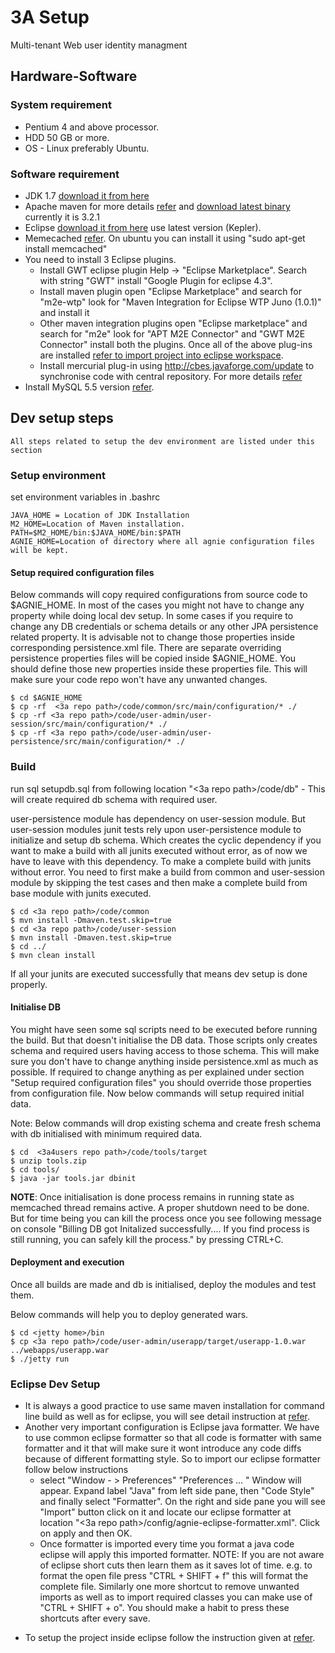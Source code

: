 # 3A Setup


Multi-tenant Web user identity managment

## Hardware-Software

### System requirement
   * Pentium 4 and above processor.
   * HDD 50 GB or more.
   * OS - Linux preferably Ubuntu.

### Software requirement
       
   * JDK 1.7 [download it from here](http://www.oracle.com/technetwork/java/javasebusiness/downloads/java-archive-downloads-javase6-419409.html)
   * Apache maven for more details [refer](http://maven.apache.org/) and [download latest binary](http://maven.apache.org/download.html) currently it is 3.2.1
   * Eclipse [download it from here](http://www.eclipse.org/downloads/) use latest version (Kepler).
   * Memecached [refer](http://memcached.org/). On ubuntu you can install it using "sudo apt-get install memcached"
   * You need to install 3 Eclipse plugins. 
      - Install GWT eclipse plugin Help -> "Eclipse Marketplace". Search with string "GWT" install "Google Plugin for eclipse 4.3".
      - Install maven plugin open "Eclipse Marketplace" and search for "m2e-wtp" look for "Maven Integration for Eclipse WTP Juno (1.0.1)" and install it
      - Other maven integration plugins open "Eclipse marketplace" and search for "m2e" look for "APT M2E Connector" and "GWT M2E Connector" install both the plugins.
Once all of the above plug-ins are installed [refer to import project into eclipse workspace](http://www.pandurangpatil.com/2014/03/install-eclipse-maven-plugin-and-import.html).
      - Install mercurial plug-in using http://cbes.javaforge.com/update to synchronise code with central repository. For more details [refer](http://www.javaforge.com/project/HGE)
   * Install MySQL 5.5 version [refer](http://dev.mysql.com/downloads/mysql/5.5.html).


## Dev setup steps 
    All steps related to setup the dev environment are listed under this section

### Setup environment

set environment variables in .bashrc

```
JAVA_HOME = Location of JDK Installation
M2_HOME=Location of Maven installation.
PATH=$M2_HOME/bin:$JAVA_HOME/bin:$PATH
AGNIE_HOME=Location of directory where all agnie configuration files will be kept.
```

#### Setup required configuration files
Below commands will copy required configurations from source code to $AGNIE_HOME. In most of the cases you might not have to change any property while doing local dev setup. In some cases if you require to change any DB credentials or schema details or any other JPA persistence related property. It is advisable not to change those properties inside corresponding persistence.xml file. There are separate overriding persistence properties files will be copied inside $AGNIE_HOME. You should define those new properties inside these properties file. This will make sure your code repo won't have any unwanted changes. 

```
$ cd $AGNIE_HOME
$ cp -rf  <3a repo path>/code/common/src/main/configuration/* ./
$ cp -rf <3a repo path>/code/user-admin/user-session/src/main/configuration/* ./
$ cp -rf <3a repo path>/code/user-admin/user-persistence/src/main/configuration/* ./
```

### Build

run sql setupdb.sql from following location "<3a repo path>/code/db" - This will create required db schema with required user.


user-persistence module has dependency on user-session module. But user-session modules junit tests rely upon user-persistence module to initialize and setup db schema. Which creates the cyclic dependency if you want to make a build with all junits executed without error, as of now we have to leave with this dependency. To make a complete build with junits without error. You need to first make a build from common and user-session module by skipping the test cases and then make a complete build from base module with  junits executed.

```
$ cd <3a repo path>/code/common
$ mvn install -Dmaven.test.skip=true
$ cd <3a repo path>/code/user-session
$ mvn install -Dmaven.test.skip=true
$ cd ../
$ mvn clean install
```

If all your junits are executed successfully that means dev setup is done properly.

#### Initialise DB 
   You might have seen some sql scripts need to be executed before running the build. But that doesn't initialise the DB data. Those scripts only creates schema and required users having access to those schema. This will make sure you don't have to change anything inside persistence.xml as much as possible. If required to change anything as per explained under section "Setup required configuration files" you should override those properties from configuration file. Now below commands will setup required initial data.

Note: Below commands will drop existing schema and create fresh schema with db initialised with minimum required data.

```
$ cd  <3a4users repo path>/code/tools/target
$ unzip tools.zip 
$ cd tools/
$ java -jar tools.jar dbinit
```

**NOTE**: Once initialisation is done process remains in running state as memcached thread remains active. A proper shutdown need to be done. But for time being you can kill the process once you see following message on console "Billing DB got Initalized successfully.... If you find process is still running, you can safely kill the process." by pressing CTRL+C.

#### Deployment and execution
Once all builds are made and db is initialised, deploy the modules and test them.

Below commands will help you to deploy generated wars.
```
$ cd <jetty home>/bin
$ cp <3a repo path>/code/user-admin/userapp/target/userapp-1.0.war ../webapps/userapp.war
$ ./jetty run
```

### Eclipse Dev Setup
* It is always a good practice to use same maven installation for command line build as well as for eclipse, you will see detail instruction at [refer](http://www.pandurangpatil.com/2014/03/install-eclipse-maven-plugin-and-import.html).
* Another very important configuration is Eclipse java formatter. We have to use common eclipse formatter so that all code is formatter with same formatter and it that will make sure it wont introduce any code diffs because of different formatting style. So to import our eclipse formatter follow below instructions 
    - select "Window - > Preferences" "Preferences ... " Window will appear. Expand label "Java" from left side pane, then "Code Style" and finally select "Formatter". On the right and side pane you will see "Import" button click on it and locate our eclipse formatter at location "<3a repo path>/config/agnie-eclipse-formatter.xml". Click on apply and then OK.
    - Once formatter is imported every time you format a java code eclipse will apply this imported formatter. NOTE: If you are not aware of eclipse short cuts then learn them as it saves lot of time. e.g. to format the open file press "CTRL + SHIFT + f" this will format the complete file. Similarly one more shortcut to remove unwanted imports as well as to import required classes you can make use of "CTRL + SHIFT + o". You should make a habit to press these shortcuts after every save.
- To setup the project inside eclipse follow the instruction given at [refer](http://www.pandurangpatil.com/2014/03/install-eclipse-maven-plugin-and-import.html).


    
